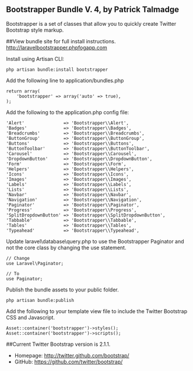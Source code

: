 ## Bootstrapper Bundle V. 4, by Patrick Talmadge

Bootstrapper is a set of classes that allow you to quickly create Twitter Bootstrap style markup.

##View bundle site for full install instructions.
http://laravelbootstrapper.phpfogapp.com


Install using Artisan CLI:

	php artisan bundle:install bootstrapper

Add the following line to application/bundles.php

	return array(
		'bootstrapper' => array('auto' => true),
	);

Add the following to the application.php config file:

	'Alert'               => 'Bootstrapper\\Alert',
	'Badges'              => 'Bootstrapper\\Badges',
	'Breadcrumbs'         => 'Bootstrapper\\Breadcrumbs',
	'ButtonGroup'         => 'Bootstrapper\\ButtonGroup',
	'Buttons'             => 'Bootstrapper\\Buttons',
	'ButtonToolbar'       => 'Bootstrapper\\ButtonToolbar',
	'Carousel'            => 'Bootstrapper\\Carousel',
	'DropdownButton'      => 'Bootstrapper\\DropdownButton',
	'Form'                => 'Bootstrapper\\Form',
	'Helpers'             => 'Bootstrapper\\Helpers',
	'Icons'               => 'Bootstrapper\\Icons',
	'Images'              => 'Bootstrapper\\Images',
	'Labels'              => 'Bootstrapper\\Labels',
	'Lists'               => 'Bootstrapper\\Lists',
	'Navbar'              => 'Bootstrapper\\Navbar',
	'Navigation'          => 'Bootstrapper\\Navigation',
	'Paginator'           => 'Bootstrapper\\Paginator',
	'Progress'            => 'Bootstrapper\\Progress',
	'SplitDropdownButton' => 'Bootstrapper\\SplitDropdownButton',
	'Tabbable'            => 'Bootstrapper\\Tabbable',
	'Tables'              => 'Bootstrapper\\Tables',
	'Typeahead'           => 'Bootstrapper\\Typeahead',


Update laravel\database\query.php to use the Bootstrapper Paginator and not the core class by changing the use statement.

	// Change
	use Laravel\Paginator;

	// To
	use Paginator;


Publish the bundle assets to your public folder.

	php artisan bundle:publish


Add the following to your template view file to include the Twitter Bootstrap CSS and Javascript.

	Asset::container('bootstrapper')->styles();
	Asset::container('bootstrapper')->scripts();



##Current Twitter Bootstrap version is 2.1.1.

- Homepage:		http://twitter.github.com/bootstrap/
- GitHub:   	https://github.com/twitter/bootstrap/